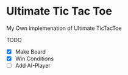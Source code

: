 # Ultimate Tic Tac Toe

My Own implemenation of Ultimate TicTacToe


TODO
- [X] Make Board
- [X] Win Conditions
- [ ] Add AI-Player
